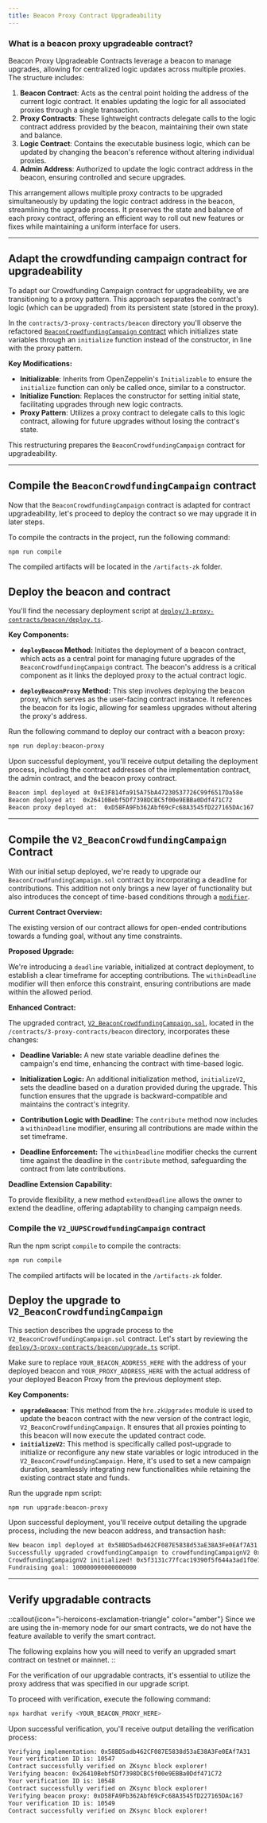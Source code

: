 ```yaml
---
title: Beacon Proxy Contract Upgradeability
---
```


### What is a beacon proxy upgradeable contract?
Beacon Proxy Upgradeable Contracts leverage a beacon to manage upgrades, allowing
for centralized logic updates across multiple proxies. The structure includes:

1. **Beacon Contract**: Acts as the central point holding the address of the current logic contract.
It enables updating the logic for all associated proxies through a single transaction.
1. **Proxy Contracts**: These lightweight contracts delegate calls to the logic contract address
provided by the beacon, maintaining their own state and balance.
1. **Logic Contract**: Contains the executable business logic, which can be updated by changing
the beacon's reference without altering individual proxies.
1. **Admin Address**: Authorized to update the logic contract address in the beacon, ensuring controlled and secure upgrades.

This arrangement allows multiple proxy contracts to be upgraded simultaneously by updating
the logic contract address in the beacon, streamlining the upgrade process. It preserves
the state and balance of each proxy contract, offering an efficient way to roll out new
features or fixes while maintaining a uniform interface for users.

---

## Adapt the crowdfunding campaign contract for upgradeability

To adapt our Crowdfunding Campaign contract for upgradeability, we are
transitioning to a proxy pattern. This approach separates the
contract's logic (which can be upgraded) from its persistent state
(stored in the proxy).

In the `contracts/3-proxy-contracts/beacon` directory you'll observe the refactored
[`BeaconCrowdfundingCampaign` contract][beacon-crowdfunding-campaign-sol]
which initializes state variables through an
`initialize` function instead of the constructor, in line with the proxy pattern.

**Key Modifications:**

- **Initializable**: Inherits from OpenZeppelin's `Initializable` to ensure the `initialize` function
can only be called once, similar to a constructor.
- **Initialize Function**: Replaces the constructor for setting initial state, facilitating upgrades
through new logic contracts.
- **Proxy Pattern**: Utilizes a proxy contract to delegate calls to this logic contract,
allowing for future upgrades without losing the contract's state.

This restructuring prepares the `BeaconCrowdfundingCampaign` contract for upgradeability.

---

## Compile the `BeaconCrowdfundingCampaign` contract

Now that the `BeaconCrowdfundingCampaign` contract is adapted for contract upgradeability, let's proceed to deploy
the contract so we may upgrade it in later steps.

To compile the contracts in the project, run the following command:

```bash [npm]
npm run compile
```

The compiled artifacts will be located in the `/artifacts-zk` folder.

## Deploy the beacon and contract

You'll find the necessary deployment script at [`deploy/3-proxy-contracts/beacon/deploy.ts`][deploy-script].

**Key Components:**

- **`deployBeacon` Method:** Initiates the deployment of a beacon contract,
which acts as a central point for managing future upgrades of the `BeaconCrowdfundingCampaign`
contract. The beacon's address is a critical component as it links the deployed proxy
to the actual contract logic.

- **`deployBeaconProxy` Method:** This step involves deploying the beacon proxy,
which serves as the user-facing contract instance. It references the beacon for its logic,
allowing for seamless upgrades without altering the proxy's address.

Run the following command to deploy our contract with a beacon proxy:

```bash [npm]
npm run deploy:beacon-proxy
```

Upon successful deployment, you'll receive output detailing the deployment process,
including the contract addresses of the implementation
contract, the admin contract, and the beacon
proxy contract.

```bash
Beacon impl deployed at 0xE3F814fa915A75bA47230537726C99f6517Da58e
Beacon deployed at:  0x26410Bebf5Df7398DCBC5f00e9EBBa0Ddf471C72
Beacon proxy deployed at:  0xD58FA9Fb362Abf69cFc68A3545fD227165DAc167
```

---

## Compile the `V2_BeaconCrowdfundingCampaign` Contract

With our initial setup deployed, we're ready to upgrade our `BeaconCrowdfundingCampaign.sol`
contract by incorporating a deadline for contributions. This addition not only brings
a new layer of functionality but also introduces the concept of time-based conditions
through a [`modifier`](https://docs.soliditylang.org/en/latest/contracts.html#function-modifiers).

**Current Contract Overview:**

The existing version of our contract allows for open-ended contributions towards a
funding goal, without any time constraints.

**Proposed Upgrade:**

We're introducing a `deadline` variable, initialized at contract deployment, to establish a
clear timeframe for accepting contributions.
The `withinDeadline` modifier will then enforce this constraint,
ensuring contributions are made within the allowed period.

**Enhanced Contract:**

The upgraded contract, [`V2_BeaconCrowdfundingCampaign.sol`][v2-beacon-crowdfunding-campaign-sol],
located in the `/contracts/3-proxy-contracts/beacon` directory,
incorporates these changes:

- **Deadline Variable:** A new state variable deadline defines the campaign's end time,
enhancing the contract with time-based logic.

- **Initialization Logic:** An additional initialization method, `initializeV2`, sets the deadline
based on a duration provided during the upgrade. This function ensures that the upgrade is
backward-compatible and maintains the contract's integrity.

- **Contribution Logic with Deadline:** The `contribute` method now includes a `withinDeadline` modifier,
ensuring all contributions are made within the set timeframe.

- **Deadline Enforcement:** The `withinDeadline` modifier checks the current time against the deadline in the `contribute` method,
safeguarding the contract from late contributions.

**Deadline Extension Capability:**

To provide flexibility, a new method `extendDeadline` allows the owner to extend the deadline,
offering adaptability to changing campaign needs.

### Compile the `V2_UUPSCrowdfundingCampaign` contract

Run the npm script `compile` to compile the contracts:

```bash [npm]
npm run compile
```

The compiled artifacts will be located in the `/artifacts-zk` folder.

## Deploy the upgrade to `V2_BeaconCrowdfundingCampaign`

This section describes the upgrade process to the `V2_BeaconCrowdfundingCampaign.sol` contract. Let's
start by reviewing the [`deploy/3-proxy-contracts/beacon/upgrade.ts`][upgrade-script]
script.

Make sure to replace `YOUR_BEACON_ADDRESS_HERE` with the address of your deployed beacon and
`YOUR_PROXY_ADDRESS_HERE` with the actual address of your
deployed Beacon Proxy from the previous deployment step.

**Key Components:**

- **`upgradeBeacon`**: This method from the `hre.zkUpgrades` module is used to update the beacon contract
with the new version of the contract logic, `V2_BeaconCrowdfundingCampaign`.
It ensures that all proxies pointing to this beacon will now execute the updated contract code.
- **`initializeV2`:** This method is specifically called post-upgrade to initialize or reconfigure any new state
variables or logic introduced in the `V2_BeaconCrowdfundingCampaign`.
Here, it's used to set a new campaign duration, seamlessly
integrating new functionalities while retaining the existing contract state and funds.

Run the upgrade npm script:

```bash [npm]
npm run upgrade:beacon-proxy
```

Upon successful deployment, you'll receive output detailing the upgrade process,
including the new beacon address, and transaction hash:

```bash
New beacon impl deployed at 0x58BD5adb462CF087E5838d53aE38A3Fe0EAf7A31
Successfully upgraded crowdfundingCampaign to crowdfundingCampaignV2 0x26410Bebf5Df7398DCBC5f00e9EBBa0Ddf471C72
CrowdfundingCampaignV2 initialized! 0x5f3131c77fcac19390f5f644a3ad1f0e7719dee4b4b5b4746c992de00db743f7
Fundraising goal: 100000000000000000
```

---

## Verify upgradable contracts

::callout{icon="i-heroicons-exclamation-triangle" color="amber"}
Since we are using the in-memory node for our smart contracts, we do not have the feature
available to verify the smart contract.

The following explains how you will need to verify an upgraded smart contract on testnet or mainnet.
::

For the verification of our upgradable contracts, it's essential to utilize the proxy address that was specified in our
upgrade script.

To proceed with verification, execute the following command:

```bash [npm]
npx hardhat verify <YOUR_BEACON_PROXY_HERE>
```

Upon successful verification, you'll receive output detailing the verification process:

```bash
Verifying implementation: 0x58BD5adb462CF087E5838d53aE38A3Fe0EAf7A31
Your verification ID is: 10547
Contract successfully verified on ZKsync block explorer!
Verifying beacon: 0x26410Bebf5Df7398DCBC5f00e9EBBa0Ddf471C72
Your verification ID is: 10548
Contract successfully verified on ZKsync block explorer!
Verifying beacon proxy: 0xD58FA9Fb362Abf69cFc68A3545fD227165DAc167
Your verification ID is: 10549
Contract successfully verified on ZKsync block explorer!
```

[beacon-crowdfunding-campaign-sol]: https://github.com/matter-labs/zksync-contract-templates/blob/main/templates/101/contracts/3-proxy-contracts/beacon/BeaconCrowdfundingCampaign.sol
[deploy-script]: https://github.com/matter-labs/zksync-contract-templates/blob/main/templates/101/deploy/3-proxy-contracts/beacon/deploy.ts
[v2-beacon-crowdfunding-campaign-sol]: https://github.com/matter-labs/zksync-contract-templates/blob/main/templates/101/contracts/3-proxy-contracts/beacon/V2_BeaconCrowdfundingCampaign.sol
[upgrade-script]: https://github.com/matter-labs/zksync-contract-templates/blob/main/templates/101/deploy/3-proxy-contracts/beacon/upgrade.ts
